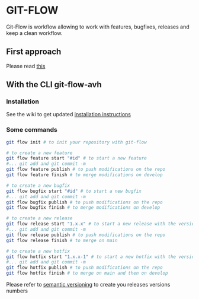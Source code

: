 # GIT-FLOW

Git-Flow is workflow allowing to work with features, bugfixes, releases and keep a clean workflow.

## First approach

Please read [this](https://www.atlassian.com/fr/git/tutorials/comparing-workflows/gitflow-workflow#:~:text=Gitflow%20est%20un%20workflow%20Git,de%20d%C3%A9veloppement%20continu%20et%20DevOps)

## With the CLI git-flow-avh

### Installation

See the wiki to get updated [installation instructions](https://github.com/petervanderdoes/gitflow-avh/wiki/Installation)

### Some commands

```bash
git flow init # to init your repository with git-flow

# to create a new feature
git flow feature start "#id" # to start a new feature
#... git add and git commit -m
git flow feature publish # to push modifications on the repo
git flow feature finish # to merge modifications on develop

# to create a new bugfix
git flow bugfix start "#id" # to start a new bugfix
#... git add and git commit -m
git flow bugfix publish # to push modifications on the repo
git flow bugfix finish # to merge modifications on develop

# to create a new release
git flow release start "1.x.x" # to start a new release with the version identifier
#... git add and git commit -m
git flow release publish # to push modifications on the repo
git flow release finish # to merge on main

# to create a new hotfix
git flow hotfix start "1.x.x-1" # to start a new hotfix with the version identifier
#... git add and git commit -m
git flow hotfix publish # to push modifications on the repo
git flow hotfix finish # to merge on main and then on develop

```

Please refer to [semantic versioning](https://semver.org/lang/fr/#gestion-s%C3%A9mantique-de-version-200) to create you releases versions numbers
